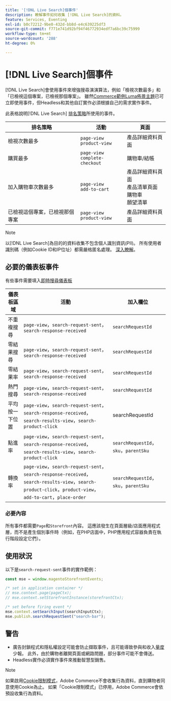 ```yaml
---
title: '[!DNL Live Search]個事件'
description: 瞭解事件如何收集 [!DNL Live Search]的資料。
feature: Services, Eventing
exl-id: b0c72212-9be0-432d-bb8d-e4c639225df3
source-git-commit: f771e741d92bf94f46772934edf7a6bc39c75999
workflow-type: tm+mt
source-wordcount: '288'
ht-degree: 0%

---
```


# [!DNL Live Search]個事件

[!DNL Live Search]會使用事件來增強搜尋演演算法，例如「檢視次數最多」和「已檢視這個專案，已檢視那個專案」。 雖然[Commerce範例Luma佈景主題](https://experienceleague.adobe.com/en/docs/commerce-admin/content-design/design/themes/themes#the-default-theme)已可立即使用事件，但Headless和其他自訂實作必須根據自己的需求實作事件。

此表格說明[!DNL Live Search] [排名策略](rules-add.md#intelligent-ranking)所使用的事件。

| 排名策略 | 活動 | 頁面 |
| --- | --- | --- |
| 檢視次數最多 | `page-view`<br>`product-view` | 產品詳細資料頁面 |
| 購買最多 | `page-view`<br>`complete-checkout` | 購物車/結帳 |
| 加入購物車次數最多 | `page-view`<br>`add-to-cart` | 產品詳細資料頁面<br>產品清單頁面<br>購物車<br>願望清單 |
| 已檢視這個專案，已檢視那個專案 | `page-view`<br>`product-view` | 產品詳細資料頁面 |

>[!NOTE]
>
>以[!DNL Live Search]為目的的資料收集不包含個人識別資訊(PII)。 所有使用者識別碼（例如Cookie ID和IP位址）都需嚴格匿名處理。 [深入瞭解](https://www.adobe.com/privacy/experience-cloud.html)。

## 必要的儀表板事件

有些事件需要填入[即時搜尋儀表板](performance.md)

| 儀表板區域 | 活動 | 加入欄位 |
| ------------------- | ------------- | ---------- |
| 不重複搜尋 | `page-view`，`search-request-sent`，`search-response-received` | `searchRequestId` |
| 零結果搜尋 | `page-view`，`search-request-sent`，`search-response-received` | `searchRequestId` |
| 零結果率 | `page-view`，`search-request-sent`，`search-response-received` | `searchRequestId` |
| 熱門搜尋 | `page-view`，`search-request-sent`，`search-response-received` | `searchRequestId` |
| 平均 按一下位置 | `page-view`，`search-request-sent`，`search-response-received`，`search-results-view`，`search-product-click` | searchRequestId |
| 點進率 | `page-view`，`search-request-sent`，`search-response-received`，`search-results-view`，`search-product-click` | `searchRequestId`，`sku`，`parentSku` |
| 轉換率 | `page-view`，`search-request-sent`，`search-response-received`，`search-results-view`，`search-product-click`，`product-view`，`add-to-cart`，`place-order` | `searchRequestId`，`sku`，`parentSku` |

### 必要內容

所有事件都需要`Page`和`Storefront`內容。 這應該發生在頁面層級/店面應用程式層，而不是產生個別事件時（例如，在PHP店面中，PHP應用程式容器負責在執行階段設定它們）。

## 使用狀況

以下是`search-request-sent`事件的實作範例：

```javascript
const mse = window.magentoStorefrontEvents;

/* set in application container */
// mse.context.page(pageCtx);
// mse.context.setStorefrontInstance(storefrontCtx);

/* set before firing event */
mse.context.setSearchInput(searchInputCtx);
mse.publish.searchRequestSent("search-bar");
```

## 警告

- 廣告封鎖程式和隱私權設定可能會防止擷取事件，且可能導致參與和收入[量度](performance.md)少報。 此外，由於購物者離開頁面或網路問題，部分事件可能不會傳送。
- Headless實作必須實作事件來推動智慧型銷售。

>[!NOTE]
>
>如果啟用[Cookie限制模式](https://experienceleague.adobe.com/docs/commerce-admin/start/compliance/privacy/compliance-cookie-law.html)，Adobe Commerce不會收集行為資料，直到購物者同意使用Cookie為止。 如果「Cookie限制模式」已停用，Adobe Commerce會依預設收集行為資料。

